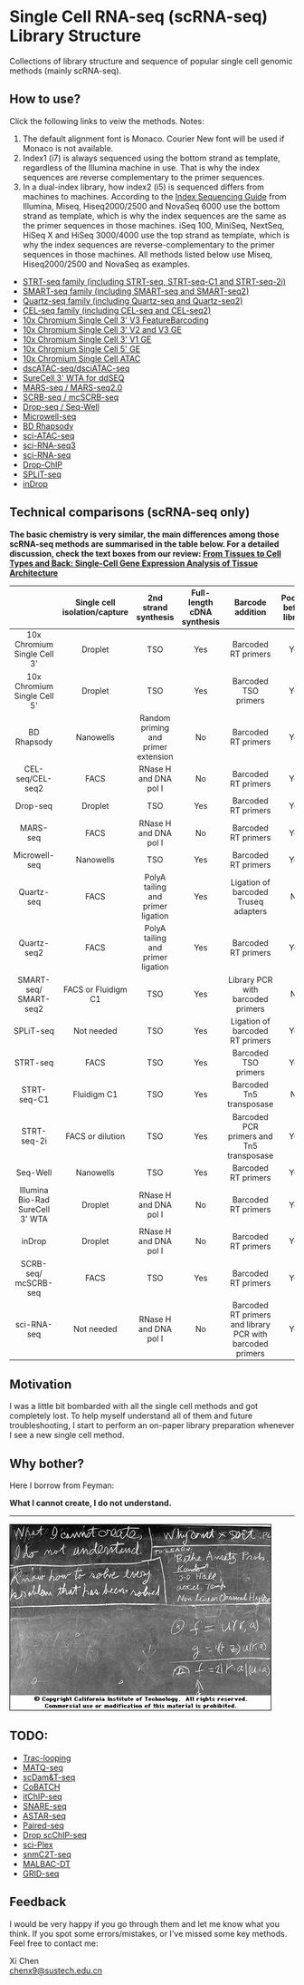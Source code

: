 # Single Cell RNA-seq (scRNA-seq) Library Structure
Collections of library structure and sequence of popular single cell genomic methods (mainly scRNA-seq).

## How to use?

Click the following links to veiw the methods. Notes:

1. The default alignment font is Monaco. Courier New font will be used if Monaco is not available.
2. Index1 (i7) is always sequenced using the bottom strand as template, regardless of the Illumina machine in use. That is why the index sequences are reverse complementary to the primer sequences.
3. In a dual-index library, how index2 (i5) is sequenced differs from machines to machines. According to the [Index Sequencing Guide](data/indexed-sequencing-overview-guide-15057455-05.pdf) from Illumina, Miseq, Hiseq2000/2500 and NovaSeq 6000 use the bottom strand as template, which is why the index sequences are the same as the primer sequences in those machines. iSeq 100, MiniSeq, NextSeq, HiSeq X and HiSeq 3000/4000 use the top strand as template, which is why the index sequences are reverse-complementary to the primer sequences in those machines. All methods listed below use Miseq, Hiseq2000/2500 and NovaSeq as examples.

- [STRT-seq family (including STRT-seq, STRT-seq-C1 and STRT-seq-2i)](https://teichlab.github.io/scg_lib_structs/methods_html/STRT-seq_family.html)
- [SMART-seq family (including SMART-seq and SMART-seq2)](https://teichlab.github.io/scg_lib_structs/methods_html/SMART-seq_family.html)
- [Quartz-seq family (including Quartz-seq and Quartz-seq2)](https://teichlab.github.io/scg_lib_structs/methods_html/Quartz-seq_family.html)
- [CEL-seq family (including CEL-seq and CEL-seq2)](https://teichlab.github.io/scg_lib_structs/methods_html/CEL-seq_family.html)
- [10x Chromium Single Cell 3' V3 FeatureBarcoding](https://teichlab.github.io/scg_lib_structs/methods_html/10xChromium3fb.html)
- [10x Chromium Single Cell 3' V2 and V3 GE](https://teichlab.github.io/scg_lib_structs/methods_html/10xChromium3.html)
- [10x Chromium Single Cell 3' V1 GE](https://teichlab.github.io/scg_lib_structs/methods_html/10xChromium3v1.html)
- [10x Chromium Single Cell 5' GE](https://teichlab.github.io/scg_lib_structs/methods_html/10xChromium5.html)
- [10x Chromium Single Cell ATAC](https://teichlab.github.io/scg_lib_structs/methods_html/10xChromium_scATAC.html)
- [dscATAC-seq/dsciATAC-seq](https://teichlab.github.io/scg_lib_structs/methods_html/dscATAC.html)
- [SureCell 3' WTA for ddSEQ](https://teichlab.github.io/scg_lib_structs/methods_html/SureCell.html)
- [MARS-seq / MARS-seq2.0](https://teichlab.github.io/scg_lib_structs/methods_html/MARS-seq.html)
- [SCRB-seq / mcSCRB-seq](https://teichlab.github.io/scg_lib_structs/methods_html/SCRB-seq.html)
- [Drop-seq / Seq-Well](https://teichlab.github.io/scg_lib_structs/methods_html/Drop-seq.html)
- [Microwell-seq](https://teichlab.github.io/scg_lib_structs/methods_html/Microwell-seq.html)
- [BD Rhapsody](https://teichlab.github.io/scg_lib_structs/methods_html/BD_Rhapsody.html)
- [sci-ATAC-seq](https://teichlab.github.io/scg_lib_structs/methods_html/sci-ATAC-seq.html)
- [sci-RNA-seq3](https://teichlab.github.io/scg_lib_structs/methods_html/sci-RNA-seq3.html)
- [sci-RNA-seq](https://teichlab.github.io/scg_lib_structs/methods_html/sci-RNA-seq.html)
- [Drop-ChIP](https://teichlab.github.io/scg_lib_structs/methods_html/Drop-ChIP.html)
- [SPLiT-seq](https://teichlab.github.io/scg_lib_structs/methods_html/SPLiT-seq.html)
- [inDrop](https://teichlab.github.io/scg_lib_structs/methods_html/inDrop.html)

## Technical comparisons (scRNA-seq only)

**The basic chemistry is very similar, the main differences among those scRNA-seq methods are summarised in the table below. For a detailed discussion, check the text boxes from our review: [From Tissues to Cell Types and Back: Single-Cell Gene Expression Analysis of Tissue Architecture](https://www.annualreviews.org/doi/10.1146/annurev-biodatasci-080917-013452)**

|                                  | Single cell isolation/capture |        2nd strand synthesis       | Full-length cDNA synthesis |                      Barcode addition                     | Pooling before library |  Library amplification | Gene coverage |
|:--------------------------------:|:-----------------------------:|:---------------------------------:|:--------------------------:|:---------------------------------------------------------:|:----------------------:|:----------------------:|:-------------:|
|    10x Chromium Single Cell 3'   |            Droplet            |                TSO                |             Yes            |                    Barcoded RT primers                    |           Yes          |           PCR          |       3'      |
|    10x Chromium Single Cell 5'   |            Droplet            |                TSO                |             Yes            |                    Barcoded TSO primers                   |           Yes          |           PCR          |       5'      |
|           BD Rhapsody            |           Nanowells           |Random priming and primer extension|             No             |                    Barcoded RT primers                   |           Yes          |           PCR          |       3'      |
|         CEL-seq/CEL-seq2         |              FACS             |       RNase H and DNA pol I       |             No             |                    Barcoded RT primers                    |           Yes          | In vitro transcription |       3'      |
|             Drop-seq             |            Droplet            |                TSO                |             Yes            |                    Barcoded RT primers                    |           Yes          |           PCR          |       3'      |
|             MARS-seq             |              FACS             |       RNase H and DNA pol I       |             No             |                    Barcoded RT primers                    |           Yes          | In vitro transcription |       3'      |
|           Microwell-seq          |           Nanowells           |                TSO                |             Yes            |                    Barcoded RT primers                    |           Yes          |           PCR          |       3'      |
|            Quartz-seq            |              FACS             | PolyA tailing and primer ligation |             Yes            |            Ligation of barcoded Truseq adapters           |           No           |           PCR          |       3'      |
|            Quartz-seq2           |              FACS             | PolyA tailing and primer ligation |             Yes            |                    Barcoded RT primers                    |           Yes          |           PCR          |       3'      |
|       SMART-seq/<br>SMART-seq2       |        FACS or Fluidigm C1       |                TSO                |             Yes            |             Library PCR with barcoded primers             |           No           |           PCR          |  full-length  |
|             SPLiT-seq            |           Not needed          |                TSO                |             Yes            |              Ligation of barcoded RT primers              |           Yes          |           PCR          |       3'      |
|             STRT-seq             |              FACS             |                TSO                |             Yes            |                    Barcoded TSO primers                   |           Yes          |           PCR          |       5'      |
|            STRT-seq-C1           |          Fluidigm C1          |                TSO                |             Yes            |                  Barcoded Tn5 transposase                 |           No           |           PCR          |       5'      |
|            STRT-seq-2i           |        FACS or dilution       |                TSO                |             Yes            |         Barcoded  PCR primers and Tn5 transposase         |           Yes          |           PCR          |       5'      |
|             Seq-Well             |           Nanowells           |                TSO                |             Yes            |                    Barcoded RT primers                    |           Yes          |           PCR          |       3'      |
| Illumina Bio-Rad SureCell 3' WTA |            Droplet            |       RNase H and DNA pol I       |             No             |                    Barcoded RT primers                    |           Yes          |           PCR          |       3'      |
|              inDrop              |            Droplet            |       RNase H and DNA pol I       |             No             |                    Barcoded RT primers                    |           Yes          | In vitro transcription |       3'      |
|        SCRB-seq/<br>mcSCRB-seq       |              FACS             |                TSO                |             Yes            |                    Barcoded RT primers                    |           Yes          |           PCR          |       3'      |
|            sci-RNA-seq           |           Not needed          |       RNase H and DNA pol I       |             No             | Barcoded RT primers and library PCR with barcoded primers |           Yes          |           PCR          |       3'      |

## Motivation

I was a little bit bombarded with all the single cell methods and got completely lost. To help myself understand all of them and future troubleshooting, I start to perform an on-paper library preparation whenever I see a new single cell method.

## Why bother?

Here I borrow from Feyman:

**What I cannot create, I do not understand.**

----

![](data/feyman.jpeg)

## TODO:

- [Trac-looping](https://www.nature.com/articles/s41592-018-0107-y)
- [MATQ-seq](https://www.nature.com/articles/nmeth.4145)
- [scDam&T-seq](https://www.nature.com/articles/s41587-019-0150-y)
- [CoBATCH](https://www.sciencedirect.com/science/article/pii/S1097276519305453)
- [itChIP-seq](https://www.nature.com/articles/s41556-019-0383-5)
- [SNARE-seq](https://www.nature.com/articles/s41587-019-0290-0)
- [ASTAR-seq](https://www.biorxiv.org/content/10.1101/829960v1)
- [Paired-seq](https://www.nature.com/articles/s41594-019-0323-x)
- [Drop scChIP-seq](https://www.nature.com/articles/s41588-019-0424-9)
- [sci-Plex](https://science.sciencemag.org/content/early/2019/12/04/science.aax6234.full)
- [snmC2T-seq](https://www.biorxiv.org/content/10.1101/2019.12.11.873398v1)
- [MALBAC-DT](https://www.biorxiv.org/content/10.1101/2019.12.31.892190v1)
- [GRID-seq](https://www.nature.com/articles/nbt.3968)

## Feedback

I would be very happy if you go through them and let me know what you think. If you spot some errors/mistakes, or I've missed some key methods. Feel free to contact me:

Xi Chen  
chenx9@sustech.edu.cn
